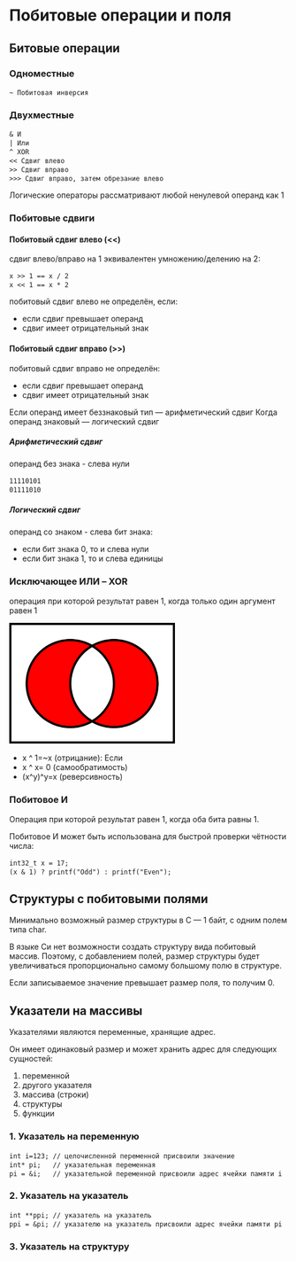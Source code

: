 # Побитовые операции и поля

## Битовые операции

### Одноместные

```
~ Побитовая инверсия
```

### Двухместные

```
& И
| Или
^ XOR
<< Сдвиг влево
>> Сдвиг вправо
>>> Сдвиг вправо, затем обрезание влево
```

Логические операторы рассматривают любой ненулевой операнд как 1

### Побитовые сдвиги

#### Побитовый сдвиг влево (<<)

сдвиг влево/вправо на 1 эквивалентен умножению/делению на 2:

```
x >> 1 == x / 2
x << 1 == x * 2
```

побитовый сдвиг влево не определён, если:
- если сдвиг превышает операнд
- сдвиг имеет отрицательный знак


#### Побитовый сдвиг вправо (>>)

побитовый сдвиг вправо не определён:

- если сдвиг превышает операнд
- сдвиг имеет отрицательный знак

Если операнд имеет беззнаковый тип — арифметический сдвиг
Когда операнд знаковый — логический сдвиг

##### Арифметический сдвиг

операнд без знака - слева нули

```
11110101
01111010
```

##### Логический сдвиг

операнд со знаком - слева бит знака:
- если бит знака 0, то и слева нули
- если бит знака 1, то и слева единицы

### Исключающее ИЛИ – XOR 
операция при которой результат равен 1, когда только один аргумент равен 1

<img src=pics/01.png width=300>

- x ^ 1=~x (отрицание): Если 
- x ^ x= 0 (самообратимость)
- (x^y)^y=x (реверсивность)

### Побитовое И

Операция при которой результат равен 1, когда оба бита равны 1.

Побитовое И может быть использована для быстрой проверки чётности числа:

```
int32_t x = 17;
(x & 1) ? printf("Odd") : printf("Even");
```

## Структуры с побитовыми полями

Минимально возможный размер структуры в C — 1 байт, с одним полем типа  char.

В языке Си нет возможности создать структуру вида побитовый массив. Поэтому, с добавлением полей, размер структуры будет увеличиваться пропорционально самому большому полю в структуре.

Если записываемое значение превышает размер поля, то получим 0.

## Указатели на массивы

Указателями являются переменные, хранящие адрес.

Он имеет одинаковый размер и может хранить адрес для следующих сущностей:

1. переменной
2. другого указателя
3. массива (строки)
4. структуры
5. функции

### 1. Указатель на переменную

```
int i=123; // целочисленной переменной присвоили значение
int* pi;   // указательная переменная
pi = &i;   // указательной переменной присвоили адрес ячейки памяти i
```
### 2. Указатель на указатель

```
int **ppi; // указатель на указатель
ppi = &pi; // указателю на указатель присвоили адрес ячейки памяти pi
```

### 3. Указатель на структуру

